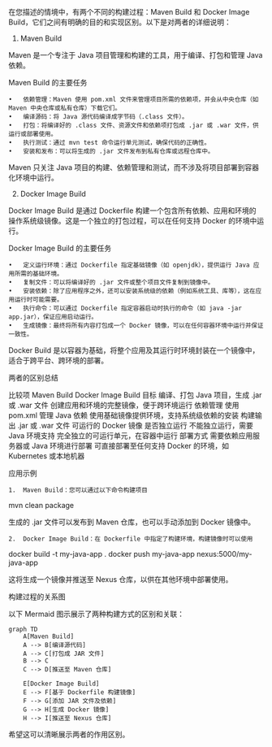 在您描述的情境中，有两个不同的构建过程：Maven Build 和 Docker Image Build，它们之间有明确的目的和实现区别。以下是对两者的详细说明：

1. Maven Build

Maven 是一个专注于 Java 项目管理和构建的工具，用于编译、打包和管理 Java 依赖。

Maven Build 的主要任务

	•	依赖管理：Maven 使用 pom.xml 文件来管理项目所需的依赖项，并会从中央仓库（如 Maven 中央仓库或私有仓库）下载它们。
	•	编译源码：将 Java 源代码编译成字节码（.class 文件）。
	•	打包：将编译好的 .class 文件、资源文件和依赖项打包成 .jar 或 .war 文件，供运行或部署使用。
	•	执行测试：通过 mvn test 命令运行单元测试，确保代码的正确性。
	•	安装和发布：可以将生成的 .jar 文件发布到私有仓库或远程仓库中。

Maven 只关注 Java 项目的构建、依赖管理和测试，而不涉及将项目部署到容器化环境中运行。

2. Docker Image Build

Docker Image Build 是通过 Dockerfile 构建一个包含所有依赖、应用和环境的 操作系统级镜像。这是一个独立的打包过程，可以在任何支持 Docker 的环境中运行。

Docker Image Build 的主要任务

	•	定义运行环境：通过 Dockerfile 指定基础镜像（如 openjdk），提供运行 Java 应用所需的基础环境。
	•	复制文件：可以将编译好的 .jar 文件或整个项目文件复制到镜像中。
	•	安装依赖：除了应用程序之外，还可以安装系统级的依赖（例如系统工具、库等），这在应用运行时可能需要。
	•	执行命令：可以通过 Dockerfile 指定容器启动时执行的命令（如 java -jar app.jar），保证应用启动运行。
	•	生成镜像：最终将所有内容打包成一个 Docker 镜像，可以在任何容器环境中运行并保证一致性。

Docker Build 是以容器为基础，将整个应用及其运行时环境封装在一个镜像中，适合于跨平台、跨环境的部署。

两者的区别总结

比较项	Maven Build	Docker Image Build
目标	编译、打包 Java 项目，生成 .jar 或 .war 文件	创建应用和环境的完整镜像，便于跨环境运行
依赖管理	使用 pom.xml 管理 Java 依赖	使用基础镜像提供环境，支持系统级依赖的安装
构建输出	.jar 或 .war 文件	可运行的 Docker 镜像
是否独立运行	不能独立运行，需要 Java 环境支持	完全独立的可运行单元，在容器中运行
部署方式	需要依赖应用服务器或 Java 环境进行部署	可直接部署至任何支持 Docker 的环境，如 Kubernetes 或本地机器

应用示例

	1.	Maven Build：您可以通过以下命令构建项目

mvn clean package

生成的 .jar 文件可以发布到 Maven 仓库，也可以手动添加到 Docker 镜像中。

	2.	Docker Image Build：在 Dockerfile 中指定了构建环境，构建镜像时可以使用

docker build -t my-java-app .
docker push my-java-app nexus:5000/my-java-app

这将生成一个镜像并推送至 Nexus 仓库，以供在其他环境中部署使用。

构建过程的关系图

以下 Mermaid 图示展示了两种构建方式的区别和关联：
```mermaid
graph TD
    A[Maven Build]
    A --> B[编译源代码]
    A --> C[打包成 JAR 文件]
    B --> C
    C --> D[推送至 Maven 仓库]

    E[Docker Image Build]
    E --> F[基于 Dockerfile 构建镜像]
    F --> G[添加 JAR 文件及依赖]
    G --> H[生成 Docker 镜像]
    H --> I[推送至 Nexus 仓库]
```
希望这可以清晰展示两者的作用区别。
